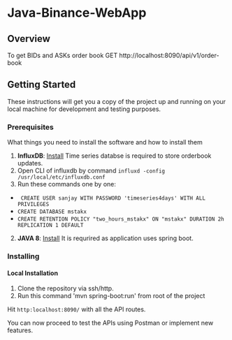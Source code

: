 # Java-Binance-WebApp

## Overview
To get BIDs and ASKs order book
GET http://localhost:8090/api/v1/order-book


## Getting Started

These instructions will get you a copy of the project up and running on your local machine for development and testing purposes.

### Prerequisites

What things you need to install the software and how to install them

1. **InfluxDB**: [Install](https://docs.influxdata.com/influxdb/v1.7/introduction/installation/) Time series databse is required to store orderbook updates.
2. Open CLI of influxdb by command `influxd -config /usr/local/etc/influxdb.conf`
3. Run these commands one by one:
- ` CREATE USER sanjay WITH PASSWORD 'timeseries4days' WITH ALL PRIVILEGES`
- `CREATE DATABASE mstakx`
- `CREATE RETENTION POLICY "two_hours_mstakx" ON "mstakx" DURATION 2h REPLICATION 1 DEFAULT`
2. **JAVA 8**: [Install](https://www.oracle.com/technetwork/java/javase/overview/java8-2100321.html) It is requrired as application uses spring boot.

### Installing

#### Local Installation

1. Clone the repository via ssh/http.
2. Run this command 'mvn spring-boot:run' from root of the project

Hit `http:localhost:8090/` with all the API routes.

You can now proceed to test the APIs using Postman or implement new features.